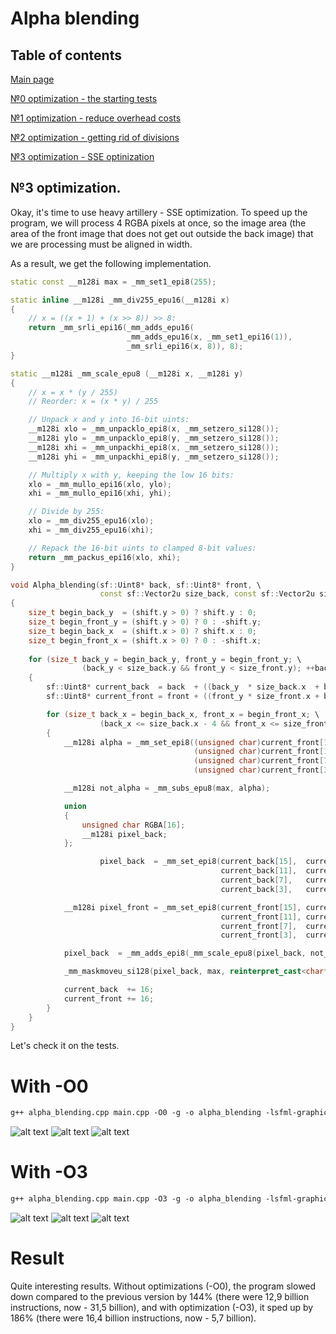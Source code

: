 # Alpha blending

## Table of contents

[Main page](https://github.com/Panterrich/Alpha_blending)

[№0 optimization - the starting tests](https://github.com/Panterrich/Alpha_blending/tree/ver_0)

[№1 optimization - reduce overhead costs](https://github.com/Panterrich/Alpha_blending/tree/ver_1)

[№2 optimization - getting rid of divisions](https://github.com/Panterrich/Alpha_blending/tree/ver_2)

[№3 optimization - SSE optinization](https://github.com/Panterrich/Alpha_blending/tree/ver_3)
## №3 optimization.

Okay, it's time to use heavy artillery - SSE optimization.
To speed up the program, we will process 4 RGBA pixels at once, so the image area (the area of the front image that does not get out outside the back image) that we are processing must be aligned in width.

As a result, we get the following implementation.

```C++
static const __m128i max = _mm_set1_epi8(255);  

static inline __m128i _mm_div255_epu16(__m128i x)
{
	// x = ((x + 1) + (x >> 8)) >> 8:
	return _mm_srli_epi16(_mm_adds_epu16(
		                  _mm_adds_epu16(x, _mm_set1_epi16(1)),
		                  _mm_srli_epi16(x, 8)), 8);
}

static __m128i _mm_scale_epu8 (__m128i x, __m128i y)
{
	// x = x * (y / 255)
	// Reorder: x = (x * y) / 255

	// Unpack x and y into 16-bit uints:
	__m128i xlo = _mm_unpacklo_epi8(x, _mm_setzero_si128());
	__m128i ylo = _mm_unpacklo_epi8(y, _mm_setzero_si128());
	__m128i xhi = _mm_unpackhi_epi8(x, _mm_setzero_si128());
	__m128i yhi = _mm_unpackhi_epi8(y, _mm_setzero_si128());

	// Multiply x with y, keeping the low 16 bits:
	xlo = _mm_mullo_epi16(xlo, ylo);
	xhi = _mm_mullo_epi16(xhi, yhi);

	// Divide by 255:
	xlo = _mm_div255_epu16(xlo);
	xhi = _mm_div255_epu16(xhi);

	// Repack the 16-bit uints to clamped 8-bit values:
	return _mm_packus_epi16(xlo, xhi);
}

void Alpha_blending(sf::Uint8* back, sf::Uint8* front, \
                    const sf::Vector2u size_back, const sf::Vector2u size_front, const sf::Vector2i shift)
{
    size_t begin_back_y  = (shift.y > 0) ? shift.y : 0;
    size_t begin_front_y = (shift.y > 0) ? 0 : -shift.y;
    size_t begin_back_x  = (shift.x > 0) ? shift.x : 0;
    size_t begin_front_x = (shift.x > 0) ? 0 : -shift.x;
    
    for (size_t back_y = begin_back_y, front_y = begin_front_y; \
                (back_y < size_back.y && front_y < size_front.y); ++back_y, ++front_y)
    {
        sf::Uint8* current_back  = back  + ((back_y  * size_back.x  + begin_back_x)  << 2);
        sf::Uint8* current_front = front + ((front_y * size_front.x + begin_front_x) << 2);

        for (size_t back_x = begin_back_x, front_x = begin_front_x; \
                    (back_x <= size_back.x - 4 && front_x <= size_front.x - 4); back_x +=4, front_x += 4)
        {
            __m128i alpha = _mm_set_epi8((unsigned char)current_front[15], (unsigned char)current_front[15], (unsigned char)current_front[15], (unsigned char)current_front[15], \
                                         (unsigned char)current_front[11], (unsigned char)current_front[11], (unsigned char)current_front[11], (unsigned char)current_front[11], \
                                         (unsigned char)current_front[7],  (unsigned char)current_front[7],  (unsigned char)current_front[7],  (unsigned char)current_front[7],  \
                                         (unsigned char)current_front[3],  (unsigned char)current_front[3],  (unsigned char)current_front[3],  (unsigned char)current_front[3]);

            __m128i not_alpha = _mm_subs_epu8(max, alpha);

            union
            {
                unsigned char RGBA[16];
                __m128i pixel_back;
            };

                    pixel_back  = _mm_set_epi8(current_back[15],  current_back[14],  current_back[13],  current_back[12],  \
                                               current_back[11],  current_back[10],  current_back[9],   current_back[8],   \
                                               current_back[7],   current_back[6],   current_back[5],   current_back[4],   \
                                               current_back[3],   current_back[2],   current_back[1],   current_back[0]);

            __m128i pixel_front = _mm_set_epi8(current_front[15], current_front[14], current_front[13], current_front[12], \
                                               current_front[11], current_front[10], current_front[9],  current_front[8],  \
                                               current_front[7],  current_front[6],  current_front[5],  current_front[4],  \
                                               current_front[3],  current_front[2],  current_front[1],  current_front[0]);

            pixel_back  = _mm_adds_epi8(_mm_scale_epu8(pixel_back, not_alpha), _mm_scale_epu8(pixel_front, alpha));

            _mm_maskmoveu_si128(pixel_back, max, reinterpret_cast<char*>(current_back));

            current_back  += 16;
            current_front += 16;
        }
    }
}
```

Let's check it on the tests.
# With -O0 
```makefile
g++ alpha_blending.cpp main.cpp -O0 -g -o alpha_blending -lsfml-graphics 
```

![alt text](Images/test_3(0).png "The hottest function")
![alt text](Images/test_3(1).png "Important thing")
![alt text](Images/test3_graph.svg "Graph profile")

# With -O3

```makefile
g++ alpha_blending.cpp main.cpp -O3 -g -o alpha_blending -lsfml-graphics 
```

![alt text](Images/test_3(2).png "The hottest function")
![alt text](Images/test_3(3).png "Important thing")
![alt text](Images/test3_1graph.svg "Graph profile")

# Result 

Quite interesting results. Without optimizations (-O0), the program slowed down compared to the previous version by 144% (there were 12,9 billion instructions, now - 31,5 billion), and with optimization (-O3), it sped up by 186% (there were 16,4 billion instructions, now - 5,7 billion).
